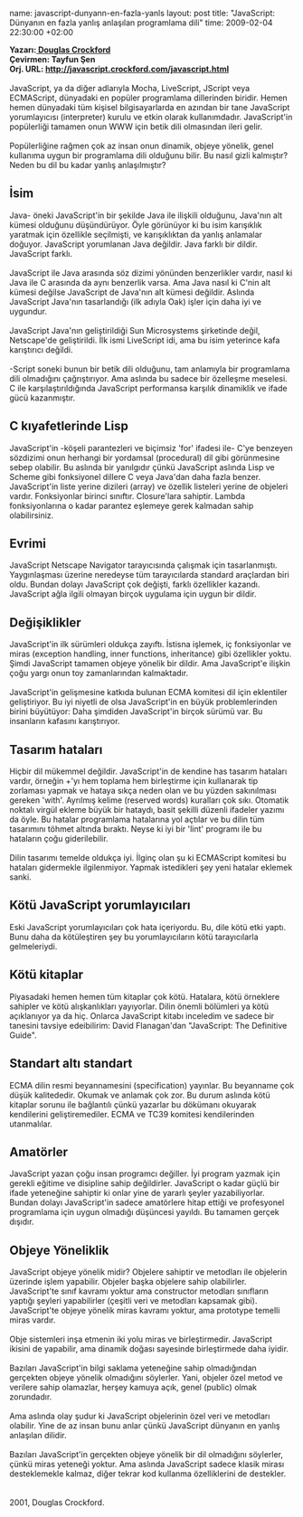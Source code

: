 name: javascript-dunyann-en-fazla-yanls
layout: post
title: "JavaScript: Dünyanın en fazla yanlış anlaşılan programlama dili"
time: 2009-02-04 22:30:00 +02:00

<span style="font-weight: bold;">Yazarı:<a href="http://crockford.com/"> Douglas Crockford</a><br />Çevirmen: Tayfun Şen<br />Orj. URL: <a href="http://javascript.crockford.com/javascript.html">http://javascript.crockford.com/javascript.html</a><br /></span><br />JavaScript, ya da diğer adlarıyla Mocha, LiveScript, JScript veya ECMAScript, dünyadaki en popüler programlama dillerinden biridir. Hemen hemen dünyadaki tüm kişisel bilgisayarlarda en azından bir tane JavaScript yorumlayıcısı (interpreter) kurulu ve etkin olarak kullanımdadır. JavaScript'in popülerliği tamamen onun WWW için betik dili olmasından ileri gelir.<br /><br />Popülerliğine rağmen çok az insan onun dinamik, objeye yönelik, genel kullanıma uygun bir programlama dili olduğunu bilir. Bu nasıl gizli kalmıştır? Neden bu dil bu kadar yanlış anlaşılmıştır?<br /><h2>İsim</h2>Java- öneki JavaScript'in bir şekilde Java ile ilişkili olduğunu, Java'nın alt kümesi olduğunu düşündürüyor. Öyle görünüyor ki bu isim karışıklık yaratmak için özellikle seçilmişti, ve karışıklıktan da yanlış anlamalar doğuyor. JavaScript yorumlanan Java değildir. Java farklı bir dildir. JavaScript farklı.<br /><br />JavaScript ile Java arasında söz dizimi yönünden benzerlikler vardır, nasıl ki Java ile C arasında da aynı benzerlik varsa. Ama Java nasıl ki C'nin alt kümesi değilse JavaScript de Java'nın alt kümesi değildir. Aslında JavaScript Java'nın tasarlandığı (ilk adıyla Oak) işler için daha iyi ve uygundur.<br /><br />JavaScript Java'nın geliştirildiği Sun Microsystems şirketinde değil, Netscape'de geliştirildi. İlk ismi LiveScript idi, ama bu isim yeterince kafa karıştırıcı değildi.<br /><br />-Script soneki bunun bir betik dili olduğunu, tam anlamıyla bir programlama dili olmadığını çağrıştırıyor. Ama aslında bu sadece bir özelleşme meselesi. C ile karşılaştırıldığında JavaScript performansa karşılık dinamiklik ve ifade gücü kazanmıştır.<br /><h2>C kıyafetlerinde Lisp</h2>JavaScript'in -köşeli parantezleri ve biçimsiz 'for' ifadesi ile- C'ye benzeyen sözdizimi onun herhangi bir yordamsal (procedural) dil gibi görünmesine sebep olabilir. Bu aslında bir yanılgıdır çünkü JavaScript aslında Lisp ve Scheme gibi fonksiyonel dillere C veya Java'dan daha fazla benzer. JavaScript'in liste yerine dizileri (array) ve özellik listeleri yerine de objeleri vardır. Fonksiyonlar birinci sınıftır. Closure'lara sahiptir. Lambda fonksiyonlarına o kadar parantez eşlemeye gerek kalmadan sahip olabilirsiniz.<br /><h2>Evrimi</h2>JavaScript Netscape Navigator tarayıcısında çalışmak için tasarlanmıştı. Yaygınlaşması üzerine neredeyse tüm tarayıcılarda standard araçlardan biri oldu. Bundan dolayı JavaScript çok değişti, farklı özellikler kazandı. JavaScript ağla ilgili olmayan birçok uygulama için uygun bir dildir.<br /><h2>Değişiklikler</h2>JavaScript'in ilk sürümleri oldukça zayıftı. İstisna işlemek, iç fonksiyonlar ve miras (exception handling, inner functions, inheritance) gibi özellikler yoktu. Şimdi JavaScript tamamen objeye yönelik bir dildir. Ama JavaScript'e ilişkin çoğu yargı onun toy zamanlarından kalmaktadır.<br /><br />JavaScript'in gelişmesine katkıda bulunan ECMA komitesi dil için eklentiler geliştiriyor. Bu iyi niyetli de olsa JavaScript'in en büyük problemlerinden birini büyütüyor: Daha şimdiden JavaScript'in birçok sürümü var. Bu insanların kafasını karıştırıyor.<br /><h2>Tasarım hataları</h2>Hiçbir dil mükemmel değildir. JavaScript'in de kendine has tasarım hataları vardır, örneğin +'yı hem toplama hem birleştirme için kullanarak tip zorlaması yapmak ve hataya sıkça neden olan ve bu yüzden sakınılması gereken 'with'. Ayrılmış kelime (reserved words) kuralları çok sıkı. Otomatik noktalı virgül ekleme büyük bir hataydı, basit şekilli düzenli ifadeler yazımı da öyle. Bu hatalar programlama hatalarına yol açtılar ve bu dilin tüm tasarımını töhmet altında bıraktı. Neyse ki iyi bir 'lint' programı ile bu hataların çoğu giderilebilir.<br /><br />Dilin tasarımı temelde oldukça iyi. İlginç olan şu ki ECMAScript komitesi bu hataları gidermekle ilgilenmiyor. Yapmak istedikleri şey yeni hatalar eklemek sanki.<br /><h2>Kötü JavaScript yorumlayıcıları</h2>Eski JavaScript yorumlayıcıları çok hata içeriyordu. Bu, dile kötü etki yaptı. Bunu daha da kötüleştiren şey bu yorumlayıcıların kötü tarayıcılarla gelmeleriydi.<br /><h2>Kötü kitaplar</h2>Piyasadaki hemen hemen tüm kitaplar çok kötü. Hatalara, kötü örneklere sahipler ve kötü alışkanlıkları yayıyorlar. Dilin önemli bölümleri ya kötü açıklanıyor ya da hiç. Onlarca JavaScript kitabı inceledim ve sadece bir tanesini tavsiye edeibilirim: David Flanagan'dan "JavaScript: The Definitive Guide".<br /><h2>Standart altı standart</h2>ECMA dilin resmi beyannamesini (specification) yayınlar. Bu beyanname çok düşük kalitededir. Okumak ve anlamak çok zor. Bu durum aslında kötü kitaplar sorunu ile bağlantılı çünkü yazarlar bu dökümanı okuyarak kendilerini geliştiremediler. ECMA ve TC39 komitesi kendilerinden utanmalılar.<br /><h2>Amatörler</h2>JavaScript yazan çoğu insan programcı değiller. İyi program yazmak için gerekli eğitime ve disipline sahip değildirler. JavaScript o kadar güçlü bir ifade yeteneğine sahiptir ki onlar yine de yararlı şeyler yazabiliyorlar. Bundan dolayı JavaScript'in sadece amatörlere hitap ettiği ve profesyonel programlama için uygun olmadığı düşüncesi yayıldı. Bu tamamen gerçek dışıdır.<br /><h2>Objeye Yöneliklik</h2>JavaScript objeye yönelik midir? Objelere sahiptir ve metodları ile objelerin üzerinde işlem yapabilir. Objeler başka objelere sahip olabilirler. JavaScript'te sınıf kavramı yoktur ama constructor metodları sınıfların yaptığı şeyleri yapabilirler (çeşitli veri ve metodları kapsamak gibi). JavaScript'te objeye yönelik miras kavramı yoktur, ama prototype temelli miras vardır.<br /><br />Obje sistemleri inşa etmenin iki yolu miras ve birleştirmedir. JavaScript ikisini de yapabilir, ama dinamik doğası sayesinde birleştirmede daha iyidir.<br /><br />Bazıları JavaScript'in bilgi saklama yeteneğine sahip olmadığından gerçekten objeye yönelik olmadığını söylerler. Yani, objeler özel metod ve verilere sahip olamazlar, herşey kamuya açık, genel (public) olmak zorundadır.<br /><br />Ama aslında olay şudur ki JavaScript objelerinin özel veri ve metodları olabilir. Yine de az insan bunu anlar çünkü JavaScript dünyanın en yanlış anlaşılan dilidir.<br /><br />Bazıları JavaScript'in gerçekten objeye yönelik bir dil olmadığını söylerler, çünkü miras yeteneği yoktur. Ama aslında JavaScript sadece klasik mirası desteklemekle kalmaz, diğer tekrar kod kullanma özelliklerini de destekler.<br /><br /><br />2001, Douglas Crockford.
